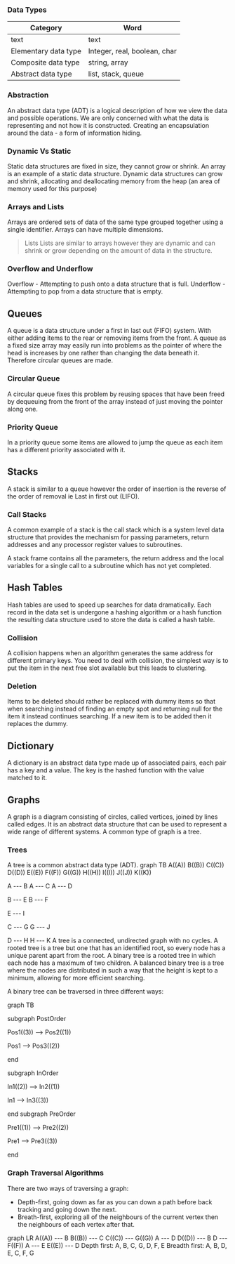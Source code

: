 
### Data Types

| Category             | Word                         |
| -------------------- | ---------------------------- |
| text                 | text                         |
| Elementary data type | Integer, real, boolean, char |
| Composite data type  | string, array                |
| Abstract data type   | list, stack, queue           |

### Abstraction

An abstract data type (ADT) is a logical description of how we view the data and possible operations. We are only concerned with what the data is representing and not how it is constructed. Creating an encapsulation around the data - a form of information hiding.

### Dynamic Vs Static

Static data structures are fixed in size, they cannot grow or shrink. An array is an example of a static data structure.
Dynamic data structures can grow and shrink, allocating and deallocating memory from the heap (an area of memory used for this purpose)

### Arrays and Lists

Arrays are ordered sets of data of the same type grouped together using a single identifier. Arrays can have multiple dimensions.


> Lists
> Lists are similar to arrays however they are dynamic and can shrink or grow depending on the amount of data in the structure.

### Overflow and Underflow

Overflow - Attempting to push onto a data structure that is full.
Underflow - Attempting to pop from a data structure that is empty.

## Queues

A queue is a data structure under a first in last out (FIFO) system. With either adding items to the rear or removing items from the front. A queue as a fixed size array may easily run into problems as the pointer of where the head is increases by one rather than changing the data beneath it. Therefore circular queues are made.

### Circular Queue

A circular queue fixes this problem by reusing spaces that have been freed by dequeuing from the front of the array instead of just moving the pointer along one.

### Priority Queue

In a priority queue some items are allowed to jump the queue as each item has a different priority associated with it.

## Stacks

A stack is similar to a queue however the order of insertion is the reverse of the order of removal ie Last in first out (LIFO).

### Call Stacks

A common example of a stack is the call stack which is a system level data structure that provides the mechanism for passing parameters, return addresses and any processor register values to subroutines.

A stack frame contains all the parameters, the return address and the local variables for a single call to a subroutine which has not yet completed.

## Hash Tables

Hash tables are used to speed up searches for data dramatically. Each record in the data set is undergone a hashing algorithm or a hash function the resulting data structure used to store the data is called a hash table.

### Collision

A collision happens when an algorithm generates the same address for different primary keys. You need to deal with collision, the simplest way is to put the item in the next free slot available but this leads to clustering.

### Deletion

Items to be deleted should rather be replaced with dummy items so that when searching instead of finding an empty spot and returning null for the item it instead continues searching. If a new item is to be added then it replaces the dummy.

## Dictionary

A dictionary is an abstract data type made up of associated pairs, each pair has a key and a value. The key is the hashed function with the value matched to it.

## Graphs

A graph is a diagram consisting of circles, called vertices, joined by lines called edges. It is an abstract data structure that can be used to represent a wide range of different systems. A common type of graph is a tree.

### Trees

A tree is a common abstract data type (ADT).
<mermaid>
graph TB
A((A))
B((B))
C((C))
D((D))
E((E))
F((F))
G((G))
H((H))
I((I))
J((J))
K((K))

A --- B
A --- C
A --- D

B --- E
B --- F

E --- I

C --- G
G --- J

D --- H
H --- K
</mermaid>
A tree is a connected, undirected graph with no cycles.
A rooted tree is a tree but one that has an identified root, so every node has a unique parent apart from the root.
A binary tree is a rooted tree in which each node has a maximum of two children.
A balanced binary tree is a tree where the nodes are distributed in such a way that the height is kept to a minimum, allowing for more efficient searching.

A binary tree can be traversed in three different ways:

<mermaid>
graph TB  

subgraph PostOrder

Pos1((3)) --> Pos2((1))

Pos1 --> Pos3((2))

end


subgraph InOrder

In1((2)) --> In2((1))

In1 --> In3((3))

end
subgraph PreOrder

Pre1((1)) --> Pre2((2))

Pre1 --> Pre3((3))

end  

</mermaid>

### Graph Traversal Algorithms

There are two ways of traversing a graph:
- Depth-first, going down as far as you can down a path before back tracking and going down the next.
- Breath-first, exploring all of the neighbours of the current vertex then the neighbours of each vertex after that.
<mermaid>
graph LR
A((A)) --- B
B((B)) --- C
C((C)) --- G((G))
A --- D
D((D)) --- B
D --- F((F))
A --- E
E((E)) --- D
</mermaid>
Depth first: A, B, C, G, D, F, E
Breadth first: A, B, D, E, C, F, G
